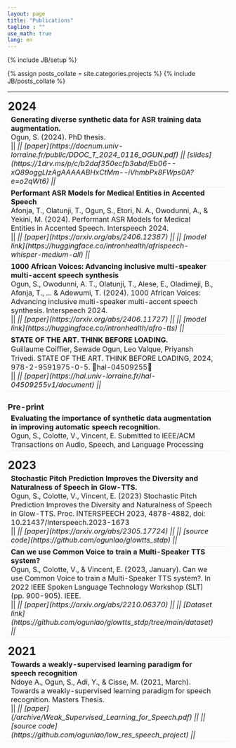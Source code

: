 ```yaml
---
layout: page
title: "Publications"
tagline : ""
use_math: true
lang: en
---
```

{% include JB/setup %}

{% assign posts_collate = site.categories.projects %}
{% include JB/posts_collate %}

<link rel="stylesheet" href="/glyphicons/css/glyphicons.css">

<table style="width:100%">
<col width="90%">
<col width="10">
<col >

<!-- <tr height="50">
<td style="padding-left: 1px;
    padding-bottom: 3px;
    vertical-align: bottom;">
    <strong style="font-size: 25px;">2017</strong></td>
</tr> -->

<!-- <tr style="border-bottom:1pt solid #eee" >
<td markdown="1">
![videovec](/img/main/videovec.jpg){:class="img-shadow"}
</td>
<td></td>
<td markdown="1">
<div><a href="/archive/research/videovec/"><b>Video Vectorization via Tetrahedral Remeshing</b></a></div>
<div><b>Chuan Wang</b>, Jie Zhu, Yanwen Guo, Wenping Wang</div>
<div><i>IEEE Transactions on Image Processing, 2017</i></div>
<div><i>"converting a raster video into its vectorized version, with perservation of the video features"</i></div>

|| <em class="icon-home"></em> || [project page](/archive/research/videovec/) || <em class="icon-file"></em> || [paper](/archive/research/videovec/paper.pdf) || <em class="icon-film"></em> || [video demo](https://youtu.be/KmPdjB8f4ww) ||

</td> 
</tr> -->

<tr height="50">
<td style="padding-left: 1px;
    padding-bottom: 3px;
    vertical-align: bottom;">
    <strong style="font-size: 25px;">2024</strong></td>
</tr>


<tr style="border-bottom:1pt solid #eee" >
<td markdown="1">
<div><b>Generating diverse synthetic data for ASR training data augmentation.</b></div>
<div>
Ogun, S. (2024). PhD thesis.</div>
|| <em class="icon-home"/> || [paper](https://docnum.univ-lorraine.fr/public/DDOC_T_2024_0116_OGUN.pdf) ||
[slides](https://1drv.ms/p/c/b2daf350ecfb3abd/Eb06--xQ89oggLIzAgAAAAABHxCtMm--iVhmbPx8FWps0A?e=o2qWt6) ||

</td>
</tr>

<tr style="border-bottom:1pt solid #eee" >
<td markdown="1">
<div><b>Performant ASR Models for Medical Entities in Accented Speech</b></div>
<div>
Afonja, T., Olatunji, T., Ogun, S., Etori, N. A., Owodunni, A., & Yekini, M. (2024). Performant ASR Models for Medical Entities in Accented Speech. Interspeech 2024.</div>
|| <em class="icon-home"/> || [paper](https://arxiv.org/abs/2406.12387) || <em class="icon-github"/> || [model link](https://huggingface.co/intronhealth/afrispeech-whisper-medium-all) ||
</td>
</tr>

<tr style="border-bottom:1pt solid #eee" >
<td markdown="1">
<div><b>1000 African Voices: Advancing inclusive multi-speaker multi-accent speech synthesis</b></div>
<div>
Ogun, S., Owodunni, A. T., Olatunji, T., Alese, E., Oladimeji, B., Afonja, T., ... & Adewumi, T. (2024). 1000 African Voices: Advancing inclusive multi-speaker multi-accent speech synthesis. Interspeech 2024.</div>
|| <em class="icon-home"/> || [paper](https://arxiv.org/abs/2406.11727) || <em class="icon-github"/> || [model link](https://huggingface.co/intronhealth/afro-tts) ||
</td>
</tr>

<tr style="border-bottom:1pt solid #eee" >
<td markdown="1">
<div><b>STATE OF THE ART. THINK BEFORE LOADING.</b></div>
<div>
Guillaume Coiﬀier, Sewade Ogun, Leo Valque, Priyansh Trivedi. STATE OF THE ART. THINK BEFORE LOADING, 2024, 978-2-9591975-0-5. ￿hal-04509255￿</div>
|| <em class="icon-home"/> || [paper](https://hal.univ-lorraine.fr/hal-04509255v1/document) ||
</td>
</tr>

<tr height="50">
<td style="padding-left: 1px;
    padding-bottom: 3px;
    vertical-align: bottom;">
    <strong style="font-size: 18px;">Pre-print</strong></td>
</tr>

<tr style="border-bottom:1pt solid #eee" >
<td markdown="1">
<div><b>Evaluating the importance of synthetic data augmentation in improving automatic speech recognition.</b></div>
<div>
Ogun, S., Colotte, V., Vincent, E. Submitted to IEEE/ACM Transactions on Audio, Speech, and Language Processing</div>

</td>
</tr>


<tr height="50">
<td style="padding-left: 1px;
    padding-bottom: 3px;
    vertical-align: bottom;">
    <strong style="font-size: 25px;">2023</strong></td>
</tr>

<tr style="border-bottom:1pt solid #eee" >
<!-- <td markdown="1">
![spiden](/img/main/masakhane_paper_1.png){:class="img-shadow"}
</td>
<td></td> -->
<td markdown="1">
<div><b>Stochastic Pitch Prediction Improves the Diversity and Naturalness of Speech in Glow-TTS.</b></div>
<div>
Ogun, S., Colotte, V., Vincent, E. (2023) Stochastic Pitch Prediction Improves the Diversity and Naturalness of Speech in Glow-TTS. Proc. INTERSPEECH 2023, 4878-4882, doi: 10.21437/Interspeech.2023-1673</div>
|| <em class="icon-home"/> || [paper](https://arxiv.org/abs/2305.17724) || <em class="icon-github"/> || [source code](https://github.com/ogunlao/glowtts_stdp) ||
</td>
</tr>

<tr style="border-bottom:1pt solid #eee" >
<td markdown="1">
<div><b>Can we use Common Voice to train a Multi-Speaker TTS system?</b></div>
<div>
Ogun, S., Colotte, V., & Vincent, E. (2023, January). Can we use Common Voice to train a Multi-Speaker TTS system?. In 2022 IEEE Spoken Language Technology Workshop (SLT) (pp. 900-905). IEEE.</div>
|| <em class="icon-home"/> || [paper](https://arxiv.org/abs/2210.06370) || <em class="icon-github"/> || [Dataset link](https://github.com/ogunlao/glowtts_stdp/tree/main/dataset) ||
</td>
</tr>


<tr height="50">
<td style="padding-left: 1px;
    padding-bottom: 3px;
    vertical-align: bottom;">
    <strong style="font-size: 25px;">2021</strong></td>
</tr>

<tr style="border-bottom:1pt solid #eee" >
<td markdown="1">
<div><b>Towards a weakly-supervised learning paradigm for speech recognition</b></div>
<div>
Ndoye A., Ogun, S., Adi, Y., & Cisse, M. (2021, March). Towards a weakly-supervised learning paradigm for speech recognition. Masters Thesis.</div>
|| <em class="icon-home"/> || [paper](/archive/Weak_Supervised_Learning_for_Speech.pdf) || <em class="icon-github"/> || [source code](https://github.com/ogunlao/low_res_speech_project) ||
</td>
</tr>

<!-- <tr height="50">
<td style="padding-left: 1px;
    padding-bottom: 3px;
    vertical-align: bottom;">
    <strong style="font-size: 25px;">2015</strong></td>
</tr> -->

<!-- <tr style="border-bottom:1pt solid #eee" >
<td markdown="1">
![thesis](/img/main/hkulogo2.jpg){:class="img-shadow"}
</td>
<td></td>
<td markdown="1">
<div><b>Ph.D Thesis: Video Object Co-Segmentation and Video Vectorization</b></div>
<div><b>Chuan Wang</b></div>
<div><i>The University of Hong Kong, January 2015.</i></div>
<div><i>"a detailed version of the works in video object co-segmentation and video vectorization"</i></div>

|| <em class="icon-file"></em> || thesis || <!--[thesis](/archive/research/thesis.pdf)-->

<!-- </td> 
</tr> -->

<!-- <tr height="50">
<td style="padding-left: 1px;
    padding-bottom: 3px;
    vertical-align: bottom;">
    <strong style="font-size: 25px;">2014</strong></td>
</tr> -->

<!-- <tr style="border-bottom:1pt solid #eee" >
<td markdown="1">
![videocoseg](/img/main/videocoseg.jpg){:class="img-shadow"}
</td>
<td></td>
<td markdown="1">
<div><a href="/archive/research/videocoseg/"><b>Video Object Co-segmentation via Subspace Clustering and Quadratic Pseudo-Boolean Optimization in an MRF Framework</b></a></div>
<div><b>Chuan Wang</b>, Yanwen Guo, Jie Zhu, Linbo Wang, Wenping Wang</div>
<div><i>IEEE Transactions on Multimedia, 2014.</i></div>
<div><i>"common-foreground co-segmentation system for a group of videos"</i></div>

|| <em class="icon-home"/> || [project page](/archive/research/videocoseg/) || <em class="icon-file"/> || [paper](/archive/research/videocoseg/paper.pdf) || <em class="icon-film"/> || [video demo](https://youtu.be/vbeN6JMkuGk) ||

</td> 
</tr> -->

</table>

<style type="text/css">
td {
    border: 0.5px;
    vertical-align: center;
    text-align: left;
}
</style>
